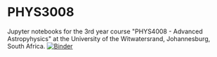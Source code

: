 # PHYS3008
Jupyter notebooks for the 3rd year course "PHYS4008 - Advanced Astropyhysics" at the University of the Witwatersrand, Johannesburg, South Africa.
[![Binder](https://mybinder.org/badge_logo.svg)](https://mybinder.org/v2/gh/nuk34/PHYS3008/master)
